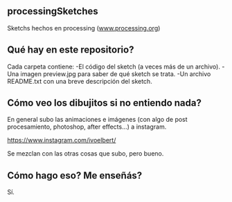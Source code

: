 ## processingSketches

Sketchs hechos en processing (www.processing.org)

## Qué hay en este repositorio?

Cada carpeta contiene:
-El código del sketch (a veces más de un archivo).
-Una imagen preview.jpg para saber de qué sketch se trata.
-Un archivo README.txt con una breve descripción del sketch.

## Cómo veo los dibujitos si no entiendo nada?

En general subo las animaciones e imágenes (con algo de post procesamiento, photoshop, after effects...) a instagram.

https://www.instagram.com/ivoelbert/

Se mezclan con las otras cosas que subo, pero bueno.

## Cómo hago eso? Me enseñás?

Sí.
